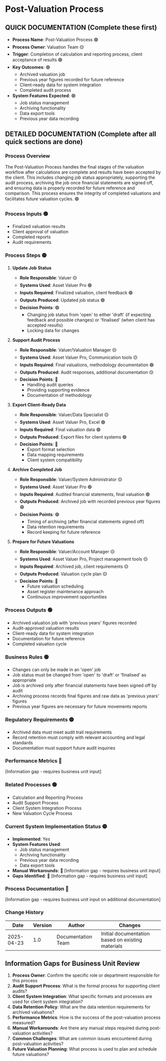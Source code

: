 # Post-Valuation Process

## QUICK DOCUMENTATION (Complete these first)
- **Process Name**: Post-Valuation Process 🟢
- **Process Owner**: Valuation Team 🟡
- **Trigger**: Completion of calculation and reporting process, client acceptance of results 🟢
- **Key Outcomes**: 🟢
  - Archived valuation job
  - Previous year figures recorded for future reference
  - Client-ready data for system integration
  - Completed audit process
- **System Features Expected**: 🟢
  - Job status management
  - Archiving functionality
  - Data export tools
  - Previous year data recording

## DETAILED DOCUMENTATION (Complete after all quick sections are done)

### Process Overview
The Post-Valuation Process handles the final stages of the valuation workflow after calculations are complete and results have been accepted by the client. This includes changing job status appropriately, supporting the audit process, archiving the job once financial statements are signed off, and ensuring data is properly recorded for future reference and comparison. This process ensures the integrity of completed valuations and facilitates future valuation cycles. 🟢

### Process Inputs 🟢
- Finalized valuation results
- Client approval of valuation
- Completed reports
- Audit requirements

### Process Steps 🟡
1. **Update Job Status**
   - **Role Responsible**: Valuer 🟡
   - **Systems Used**: Asset Valuer Pro 🟢
   - **Inputs Required**: Finalized valuation, client feedback 🟢
   - **Outputs Produced**: Updated job status 🟢
   - **Decision Points**: 🟢
     - Changing job status from 'open' to either 'draft' (if expecting feedback and possible changes) or 'finalised' (when client has accepted results)
     - Locking data for changes

2. **Support Audit Process**
   - **Role Responsible**: Valuer/Valuation Manager 🟡
   - **Systems Used**: Asset Valuer Pro, Communication tools 🟡
   - **Inputs Required**: Final valuations, methodology documentation 🟢
   - **Outputs Produced**: Audit responses, additional documentation 🟡
   - **Decision Points**: 🔴
     - Handling audit queries
     - Providing supporting evidence
     - Documentation of methodology

3. **Export Client-Ready Data**
   - **Role Responsible**: Valuer/Data Specialist 🟡
   - **Systems Used**: Asset Valuer Pro, Excel 🟢
   - **Inputs Required**: Final valuation data 🟢
   - **Outputs Produced**: Export files for client systems 🟢
   - **Decision Points**: 🔴
     - Export format selection
     - Data mapping requirements
     - Client system compatibility

4. **Archive Completed Job**
   - **Role Responsible**: Valuer/System Administrator 🟡
   - **Systems Used**: Asset Valuer Pro 🟢
   - **Inputs Required**: Audited financial statements, final valuation 🟢
   - **Outputs Produced**: Archived job with recorded previous year figures 🟢
   - **Decision Points**: 🟢
     - Timing of archiving (after financial statements signed off)
     - Data retention requirements
     - Record keeping for future reference

5. **Prepare for Future Valuations**
   - **Role Responsible**: Valuer/Account Manager 🟡
   - **Systems Used**: Asset Valuer Pro, Project management tools 🟡
   - **Inputs Required**: Archived job, client requirements 🟡
   - **Outputs Produced**: Valuation cycle plan 🟡
   - **Decision Points**: 🔴
     - Future valuation scheduling
     - Asset register maintenance approach
     - Continuous improvement opportunities

### Process Outputs 🟢
- Archived valuation job with 'previous years' figures recorded
- Audit-approved valuation results
- Client-ready data for system integration
- Documentation for future reference
- Completed valuation cycle

### Business Rules 🟢
- Changes can only be made in an 'open' job
- Job status must be changed from 'open' to 'draft' or 'finalised' as appropriate
- Job is archived only after financial statements have been signed off by audit
- Archiving process records final figures and raw data as 'previous years' figures
- Previous year figures are necessary for future movements reports

### Regulatory Requirements 🟡
- Archived data must meet audit trail requirements
- Record retention must comply with relevant accounting and legal standards
- Documentation must support future audit inquiries

### Performance Metrics 🔴
[Information gap - requires business unit input]

### Related Processes 🟢
- Calculation and Reporting Process
- Audit Support Process
- Client System Integration Process
- New Valuation Cycle Process

### Current System Implementation Status 🟡
- **Implemented**: Yes
- **System Features Used**:
  - Job status management
  - Archiving functionality
  - Previous year data recording
  - Data export tools
- **Manual Workarounds**: 🔴 [Information gap - requires business unit input]
- **Gaps Identified**: 🔴 [Information gap - requires business unit input]

### Process Documentation 🔴
[Information gap - requires business unit input on additional documentation]

### Change History
| Date | Version | Author | Changes |
|------|---------|--------|---------|
| 2025-04-23 | 1.0 | Documentation Team | Initial documentation based on existing materials |

## Information Gaps for Business Unit Review

1. **Process Owner**: Confirm the specific role or department responsible for this process
2. **Audit Support Process**: What is the formal process for supporting client audits?
3. **Client System Integration**: What specific formats and processes are used for client system integration?
4. **Data Retention Policy**: What are the data retention requirements for archived valuations?
5. **Performance Metrics**: How is the success of the post-valuation process measured?
6. **Manual Workarounds**: Are there any manual steps required during post-valuation activities?
7. **Common Challenges**: What are common issues encountered during post-valuation activities?
8. **Future Valuation Planning**: What process is used to plan and schedule future valuations?
